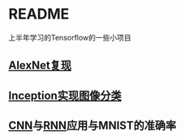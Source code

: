 # README
上半年学习的Tensorflow的一些小项目
## [AlexNet复现](https://github.com/Michael1S/tf_201806/tree/master/AlexNet_%E5%A4%8D%E7%8E%B0)
## [Inception实现图像分类](https://github.com/Michael1S/tf_201806/tree/master/Inception%E5%AE%9E%E7%8E%B0%E5%9B%BE%E7%89%87%E5%88%86%E7%B1%BB)
## [CNN](https://github.com/Michael1S/tf_201806/tree/master/CNN)与[RNN](https://github.com/Michael1S/tf_201806/tree/master/RNN)应用与MNIST的准确率
